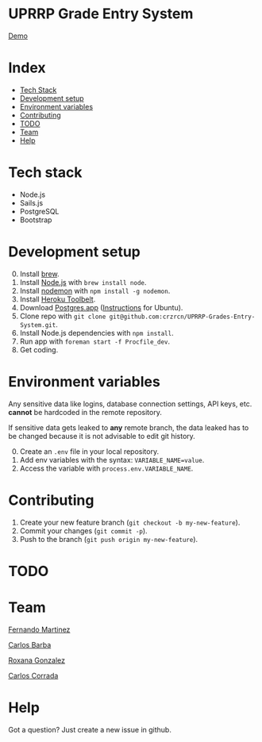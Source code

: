 UPRRP Grade Entry System
========================

[Demo](http://uprrp-ges.herokuapp.com/)

# Index

* [Tech Stack](#tech-stack)
* [Development setup](#development-setup)
* [Environment variables](#environment-variables)
* [Contributing](#contributing)
* [TODO](#todo)
* [Team](#team)
* [Help](#help)

# Tech stack

* Node.js
* Sails.js
* PostgreSQL
* Bootstrap

# Development setup

0. Install [brew](http://brew.sh/).
1. Install [Node.js](http://nodejs.org/) with `brew install node`.
2. Install [nodemon](http://remy.github.io/nodemon/) with `npm install -g nodemon`.
3. Install [Heroku Toolbelt](https://toolbelt.heroku.com/).
4. Download [Postgres.app](http://postgresapp.com/) ([Instructions](http://www.postgresql.org/download/linux/ubuntu/) for Ubuntu).
4. Clone repo with `git clone git@github.com:crzrcn/UPRRP-Grades-Entry-System.git`.
5. Install Node.js dependencies with `npm install`.
6. Run app with `foreman start -f Procfile_dev`.
7. Get coding.

# Environment variables

Any sensitive data like logins, database connection settings, API keys, etc. **cannot** be hardcoded in the remote repository.

If sensitive data gets leaked to **any** remote branch, the data leaked has to be changed because it is not advisable to edit git history.

0. Create an `.env` file in your local repository.
1. Add env variables with the syntax: `VARIABLE_NAME=value`.
2. Access the variable with `process.env.VARIABLE_NAME`.

# Contributing

1. Create your new feature branch (`git checkout -b my-new-feature`).
2. Commit your changes (`git commit -p`).
3. Push to the branch (`git push origin my-new-feature`).

# TODO

# Team

[Fernando Martinez](http://crzrcn.github.io)

[Carlos Barba](http://github.com/carloscheddor)

[Roxana Gonzalez](http://github.com/rogonzalez)

[Carlos Corrada](http://github.com/ccorrada)

# Help

Got a question? Just create a new issue in github.